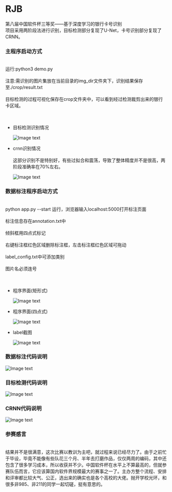 # RJB
第八届中国软件杯三等奖——基于深度学习的银行卡号识别
<br>项目采用两阶段法进行识别，目标检测部分复现了U-Net，卡号识别部分复现了CRNN。</br>

<h3>主程序启动方式</h3>
<br>运行:python3 demo.py</br>
<br>注意:需识别的图片集放在当前目录的img_dir文件夹下，识别结果保存至./crop/result.txt</br>
<br>目标检测的过程可视化保存在crop文件夹中，可以看到经过检测裁剪出来的银行卡区域。</br>
<br></br>
<ul>
<li>目标检测识别情况</li>
  
![Image text](https://github.com/HuiyanWen/RJB/blob/master/1.png)

<li>crnn识别情况</li>
<br>这部分识别不是特别好，有些过拟合和震荡，导致了整体精度并不是很高，两阶段准确率在70%左右。</br>

![Image text](https://github.com/HuiyanWen/RJB/blob/master/2.png)

</ul>
<h3>数据标注程序启动方式</h3>
<br>python app.py --start 运行，浏览器输入localhost:5000打开标注页面</br>
<br>标注信息存在annotation.txt中</br>
<br>倾斜框用四点式标记</br>
<br>右键标注框红色区域删除标注框，左击标注框红色区域可拖动</br>
<br>label_config.txt中可添加类别</br>
<br>图片名必须连号</br>
<br></br>
<ul>
<li>程序界面(矩形式)</li>

![Image text](https://github.com/HuiyanWen/RJB/blob/master/4.png)

<li>程序界面(四点式)</li>

![Image text](https://github.com/HuiyanWen/RJB/blob/master/5.png)

<li>label截图</li>

![Image text](https://github.com/HuiyanWen/RJB/blob/master/6.png)
</ul>
<h3>数据标注代码说明</h3>

![Image text](https://github.com/HuiyanWen/RJB/blob/master/annotation.png)

<h3>目标检测代码说明</h3>

![Image text](https://github.com/HuiyanWen/RJB/blob/master/iam.png)

<h3>CRNN代码说明</h3>

![Image text](https://github.com/HuiyanWen/RJB/blob/master/crnn.png)

<h3>参赛感言</h3>
<br>结果并不是很满意，这次比赛以教训为主吧，就过程来说已经尽力了。由于之前忙于毕设，毕竟不能像有些队花三个月、半年去打磨作品，仅仅两周的编码，其中还包含了很多学习成本，所以收获并不少。中国软件杯在水平上不算最高的，但就参赛队伍而言，它应该算国内软件界规模最大的赛事之一了。主办方整个流程、安排和评审都比较大气、公正，选出来的确实也是各个高校的大佬。抛开学校光环，和很多非985、非211的同学一起切磋，挺有意思的。</br>
